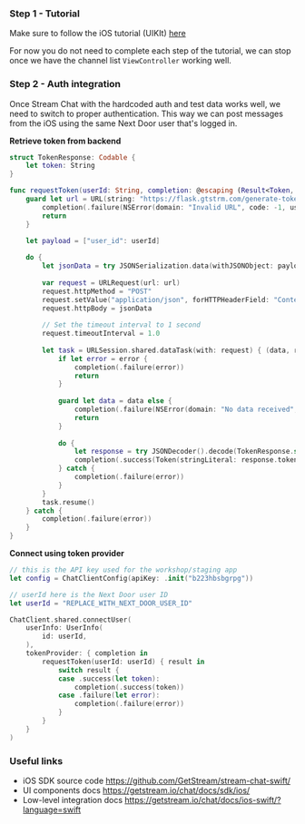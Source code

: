 ### Step 1 - Tutorial

Make sure to follow the iOS tutorial (UIKIt) [here](https://getstream.io/tutorials/ios-chat/)

For now you do not need to complete each step of the tutorial, we can stop once we have the channel list `ViewController` working well.

### Step 2 - Auth integration

Once Stream Chat with the hardcoded auth and test data works well, we need to switch to proper authentication. 
This way we can post messages from the iOS using the same Next Door user that's logged in.

**Retrieve token from backend**

```swift
struct TokenResponse: Codable {
    let token: String
}

func requestToken(userId: String, completion: @escaping (Result<Token, Error>) -> Void) {
    guard let url = URL(string: "https://flask.gtstrm.com/generate-token") else {
        completion(.failure(NSError(domain: "Invalid URL", code: -1, userInfo: nil)))
        return
    }

    let payload = ["user_id": userId]
    
    do {
        let jsonData = try JSONSerialization.data(withJSONObject: payload)
        
        var request = URLRequest(url: url)
        request.httpMethod = "POST"
        request.setValue("application/json", forHTTPHeaderField: "Content-Type")
        request.httpBody = jsonData
        
        // Set the timeout interval to 1 second
        request.timeoutInterval = 1.0
        
        let task = URLSession.shared.dataTask(with: request) { (data, response, error) in
            if let error = error {
                completion(.failure(error))
                return
            }
            
            guard let data = data else {
                completion(.failure(NSError(domain: "No data received", code: -1, userInfo: nil)))
                return
            }
            
            do {
                let response = try JSONDecoder().decode(TokenResponse.self, from: data)
                completion(.success(Token(stringLiteral: response.token)))
            } catch {
                completion(.failure(error))
            }
        }
        task.resume()
    } catch {
        completion(.failure(error))
    }
}
```

**Connect using token provider**

```swift
// this is the API key used for the workshop/staging app
let config = ChatClientConfig(apiKey: .init("b223hbsbgrpg"))

// userId here is the Next Door user ID
let userId = "REPLACE_WITH_NEXT_DOOR_USER_ID"

ChatClient.shared.connectUser(
    userInfo: UserInfo(
        id: userId,
    ),
    tokenProvider: { completion in
        requestToken(userId: userId) { result in
            switch result {
            case .success(let token):
                completion(.success(token))
            case .failure(let error):
                completion(.failure(error))
            }
        }
    }
)
```

### Useful links

- iOS SDK source code https://github.com/GetStream/stream-chat-swift/
- UI components docs https://getstream.io/chat/docs/sdk/ios/
- Low-level integration docs https://getstream.io/chat/docs/ios-swift/?language=swift
